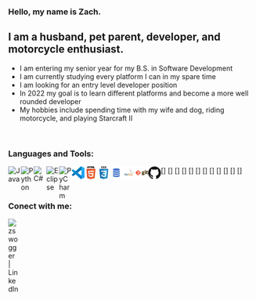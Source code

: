 ### Hello, my name is Zach.

## I am a husband, pet parent, developer, and motorcycle enthusiast.

- I am entering my senior year for my B.S. in Software Development
- I am currently studying every platform I can in my spare time
- I am looking for an entry level developer position
- In 2022 my goal is to learn different platforms and become a more well rounded developer
- My hobbies include spending time with my wife and dog, riding motorcycle, and playing Starcraft II

<br />

### Languages and Tools:

[<img align="left" alt="Java" width="26px" src="https://1000logos.net/wp-content/uploads/2020/09/Java-Logo.png" />]
[<img align="left" alt="Python" width="26px" src="https://upload.wikimedia.org/wikipedia/commons/thumb/c/c3/Python-logo-notext.svg/800px-Python-logo-notext.svg.png" />]
[<img align="left" alt="C#" width="26px" src="https://www.bairesdev.com/wp-content/uploads/2021/07/Csharp.svg" />]
[<img align="left" alt="Eclipse" width="26px" src="https://spring.io/images/logo-eclipse-02147c535e095dcbf9798552c191e58a.svg" />]
[<img align="left" alt="PyCharm" width="26px" src="https://image.pngaaa.com/752/4621752-middle.png" />]
[<img align="left" alt="Visual Studio Code" width="26px" src="https://raw.githubusercontent.com/github/explore/80688e429a7d4ef2fca1e82350fe8e3517d3494d/topics/visual-studio-code/visual-studio-code.png" />]
[<img align="left" alt="HTML5" width="26px" src="https://raw.githubusercontent.com/github/explore/80688e429a7d4ef2fca1e82350fe8e3517d3494d/topics/html/html.png" />]
[<img align="left" alt="CSS3" width="26px" src="https://raw.githubusercontent.com/github/explore/80688e429a7d4ef2fca1e82350fe8e3517d3494d/topics/css/css.png" />]
[<img align="left" alt="SQL" width="26px" src="https://raw.githubusercontent.com/github/explore/80688e429a7d4ef2fca1e82350fe8e3517d3494d/topics/sql/sql.png" />]
[<img align="left" alt="MySQL" width="26px" src="https://raw.githubusercontent.com/github/explore/80688e429a7d4ef2fca1e82350fe8e3517d3494d/topics/mysql/mysql.png" />]
[<img align="left" alt="Git" width="26px" src="https://raw.githubusercontent.com/github/explore/80688e429a7d4ef2fca1e82350fe8e3517d3494d/topics/git/git.png" />]
[<img align="left" alt="GitHub" width="26px" src="https://raw.githubusercontent.com/github/explore/78df643247d429f6cc873026c0622819ad797942/topics/github/github.png" />]

<br />

### Conect with me:
[<img align="left" alt="zswogger | LinkedIn" width="22px" src="https://cdn.jsdelivr.net/npm/simple-icons@v3/icons/linkedin.svg" />][linkedin]
<br />
<br />



[linkedin]: https://www.linkedin.com/in/zachary-swogger-b5a143159/
